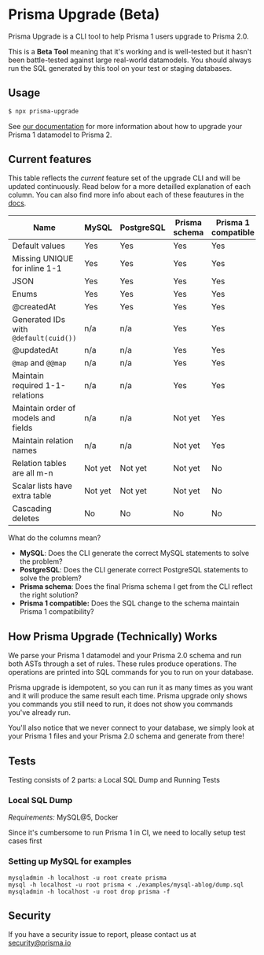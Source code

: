 # Prisma Upgrade (Beta)

Prisma Upgrade is a CLI tool to help Prisma 1 users upgrade to Prisma 2.0.

This is a **Beta Tool** meaning that it's working and is well-tested but it hasn't been battle-tested against large real-world datamodels. You should always run the SQL generated by this tool on your test or staging databases.

## Usage

```sh
$ npx prisma-upgrade
```

See [our documentation](https://www.prisma.io/docs/guides/upgrade-from-prisma-1/how-to-upgrade#prisma-upgrade-cli) for more information about how to upgrade your Prisma 1 datamodel to Prisma 2.

## Current features

This table reflects the _current_ feature set of the upgrade CLI and will be updated continuously. Read below for a more detailled explanation of each column. You can also find more info about each of these feautures in the [docs](https://www.prisma.io/docs/guides/upgrade-from-prisma-1/schema-incompatibilities).

| Name                                  | MySQL   | PostgreSQL | Prisma schema | Prisma 1 compatible |
| ------------------------------------- | ------- | ---------- | ------------- | ------------------- |
| Default values                        | Yes     | Yes        | Yes           | Yes                 |
| Missing UNIQUE for inline 1-1         | Yes     | Yes        | Yes           | Yes                 |
| JSON                                  | Yes     | Yes        | Yes           | Yes                 |
| Enums                                 | Yes     | Yes        | Yes           | Yes                 |
| @createdAt                            | Yes     | Yes        | Yes           | Yes                 |
| Generated IDs with `@default(cuid())` | n/a     | n/a        | Yes           | Yes                 |
| @updatedAt                            | n/a     | n/a        | Yes           | Yes                 |
| `@map` and `@@map`                    | n/a     | n/a        | Yes           | Yes                 |
| Maintain required 1-1-relations       | n/a     | n/a        | Yes           | Yes                 |
| Maintain order of models and fields   | n/a     | n/a        | Not yet       | Yes                 |
| Maintain relation names               | n/a     | n/a        | Not yet       | Yes                 |
| Relation tables are all m-n           | Not yet | Not yet    | Not yet       | No                  |
| Scalar lists have extra table         | Not yet | Not yet    | Not yet       | No                  |
| Cascading deletes                     | No      | No         | No            | No                  |


What do the columns mean?

- **MySQL**: Does the CLI generate the correct MySQL statements to solve the problem?
- **PostgreSQL**: Does the CLI generate correct PostgreSQL statements to solve the problem?
- **Prisma schema**: Does the final Prisma schema I get from the CLI reflect the right solution?
- **Prisma 1 compatible:** Does the SQL change to the schema maintain Prisma 1 compatibility?

## How Prisma Upgrade (Technically) Works

We parse your Prisma 1 datamodel and your Prisma 2.0 schema and run both ASTs through a set of rules. These rules produce operations. The operations are printed into SQL commands for you to run on your database.

Prisma upgrade is idempotent, so you can run it as many times as you want and it will produce the same result each time. Prisma upgrade only shows you commands you still need to run, it does not show you commands you've already run.

You'll also notice that we never connect to your database, we simply look at your Prisma 1 files and your Prisma 2.0 schema and generate from there!

## Tests

Testing consists of 2 parts: a Local SQL Dump and Running Tests

### Local SQL Dump

_Requirements:_ MySQL@5, Docker

Since it's cumbersome to run Prisma 1 in CI, we need to locally setup test cases first

### Setting up MySQL for examples

```
mysqladmin -h localhost -u root create prisma
mysql -h localhost -u root prisma < ./examples/mysql-ablog/dump.sql
mysqladmin -h localhost -u root drop prisma -f
```

## Security

If you have a security issue to report, please contact us at [security@prisma.io](mailto:security@prisma.io?subject=[GitHub]%20Prisma%202%20Security%20Report%20Upgrade)
